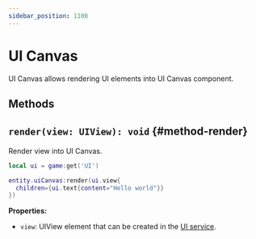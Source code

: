 ```yaml
---
sidebar_position: 1100
---
```


# UI Canvas

UI Canvas allows rendering UI elements into UI Canvas component.

## Methods

## `render(view: UIView): void` {#method-render}

Render view into UI Canvas.

```lua
local ui = game:get('UI')

entity.uiCanvas:render(ui.view{
  children={ui.text{content="Hello world"}}
})
```

**Properties:**

- `view`: UIView element that can be created in the [UI service](../services/ui.md).
